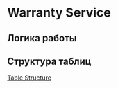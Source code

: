 # Warranty Service

## Логика работы

## Структура таблиц

[Table Structure](src/main/resources/db/migration/V1.0__CreateTables.sql)
